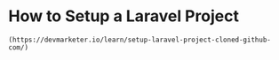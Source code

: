 # How to Setup a Laravel Project
    (https://devmarketer.io/learn/setup-laravel-project-cloned-github-com/)
